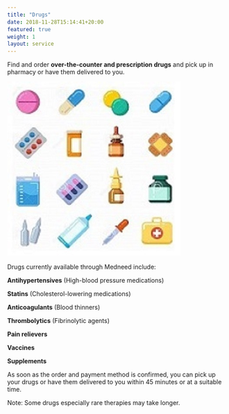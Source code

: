```yaml
---
title: "Drugs"
date: 2018-11-28T15:14:41+20:00  
featured: true
weight: 1
layout: service
---
```


Find and order **over-the-counter and prescription drugs** and pick up in pharmacy or have them delivered to you.


![Pharm drugs](/images/illustrations/pharm-drugs.jpg)

Drugs currently available through Medneed include:

**Antihypertensives** (High-blood pressure medications)

**Statins** (Cholesterol-lowering medications)

**Anticoagulants** (Blood thinners)

**Thrombolytics** (Fibrinolytic agents)

**Pain relievers**

**Vaccines**

**Supplements**


As soon as the order and payment method is confirmed, you can pick up your drugs or have them delivered to you within 45 minutes or at a suitable time. 

Note: Some drugs especially rare therapies may take longer. 